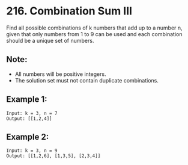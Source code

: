 # 216. Combination Sum III

Find all possible combinations of k numbers that add up to a number n, given that only numbers from 1 to 9 can be used and each combination should be a unique set of numbers.

## Note:

* All numbers will be positive integers.
* The solution set must not contain duplicate combinations.

## Example 1:

```
Input: k = 3, n = 7
Output: [[1,2,4]]
```

## Example 2:

```
Input: k = 3, n = 9
Output: [[1,2,6], [1,3,5], [2,3,4]]
```